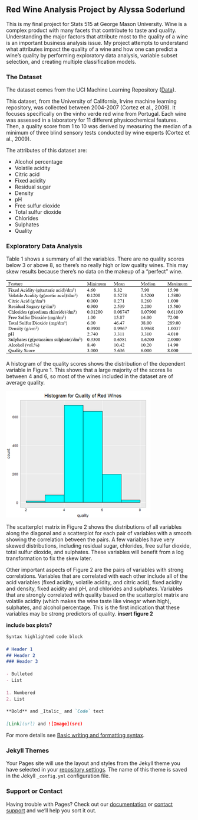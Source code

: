 ## Red Wine Analysis Project by Alyssa Soderlund

This is my final project for Stats 515 at George Mason University. 
Wine is a complex product with many facets that contribute to taste and quality. Understanding the major factors that attribute most to the quality of a wine is an important business analysis issue. My project attempts to understand what attributes impact the quality of a wine and how one can predict a wine’s quality by performing exploratory data analysis, variable subset selection, and creating multiple classification models. 

### The Dataset
The dataset comes from the UCI Machine Learning Repository ([Data](https://archive.ics.uci.edu/ml/datasets/Wine+Quality)). 

This dataset, from the University of California, Irvine machine learning repository, was collected between 2004-2007 (Cortez et al., 2009). It focuses specifically on the vinho verde red wine from Portugal. Each wine was assessed in a laboratory for 11 different physicochemical features. Then, a quality score from 1 to 10 was derived by measuring the median of a minimum of three blind sensory tests conducted by wine experts (Cortez et al., 2009). 

The attributes of this dataset are: 
- Alcohol percentage
- Volatile acidity 
- Citric acid
- Fixed acidity
- Residual sugar
- Density
- pH
- Free sulfur dioxide 
- Total sulfur dioxide
- Chlorides
- Sulphates
- Quality

### Exploratory Data Analysis
Table 1 shows a summary of all the variables. There are no quality scores below 3 or above 8, so there’s no really high or low quality wines. This may skew results because there’s no data on the makeup of a “perfect” wine. 

![](https://github.com/asoderlund/WineAnalysis/blob/5b254e3716b9d0052fe51f51648d4a7e27463780/images/Table%201.PNG)

A histogram of the quality scores shows the distribution of the dependent variable in Figure 1. This shows that a large majority of the scores lie between 4 and 6, so most of the wines included in the dataset are of average quality.

![](https://github.com/asoderlund/WineAnalysis/blob/gh-pages/images/fig1.png)

The scatterplot matrix in Figure 2 shows the distributions of all variables along the diagonal and a scatterplot for each pair of variables with a smooth showing the correlation between the pairs. A few variables have very skewed distributions, including residual sugar, chlorides, free sulfur dioxide, total sulfur dioxide, and sulphates. These variables will benefit from a log transformation to fix the skew later. 

Other important aspects of Figure 2 are the pairs of variables with strong correlations. Variables that are correlated with each other include all of the acid variables (fixed acidity, volatile acidity, and citric acid), fixed acidity and density, fixed acidity and pH, and chlorides and sulphates. Variables that are strongly correlated with quality based on the scatterplot matrix are volatile acidity (which makes the wine taste like vinegar when high), sulphates, and alcohol percentage. This is the first indication that these variables may be strong predictors of quality.
**insert figure 2**

**include box plots?**


```markdown
Syntax highlighted code block

# Header 1
## Header 2
### Header 3

- Bulleted
- List

1. Numbered
2. List

**Bold** and _Italic_ and `Code` text

[Link](url) and ![Image](src)
```

For more details see [Basic writing and formatting syntax](https://docs.github.com/en/github/writing-on-github/getting-started-with-writing-and-formatting-on-github/basic-writing-and-formatting-syntax).

### Jekyll Themes

Your Pages site will use the layout and styles from the Jekyll theme you have selected in your [repository settings](https://github.com/asoderlund/WineAnalysis/settings/pages). The name of this theme is saved in the Jekyll `_config.yml` configuration file.

### Support or Contact

Having trouble with Pages? Check out our [documentation](https://docs.github.com/categories/github-pages-basics/) or [contact support](https://support.github.com/contact) and we’ll help you sort it out.

